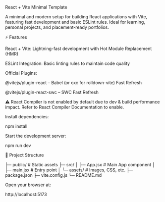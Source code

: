 React + Vite Minimal Template

A minimal and modern setup for building React applications with Vite, featuring fast development and basic ESLint rules. Ideal for learning, personal projects, and placement-ready portfolios.

⚡ Features

React + Vite: Lightning-fast development with Hot Module Replacement (HMR)

ESLint Integration: Basic linting rules to maintain code quality

Official Plugins:

@vitejs/plugin-react – Babel (or oxc for rolldown-vite) Fast Refresh

@vitejs/plugin-react-swc – SWC Fast Refresh

⚠️ React Compiler is not enabled by default due to dev & build performance impact. Refer to React Compiler Documentation
 to enable.

Install dependencies:

npm install

Start the development server:

npm run dev

📂 Project Structure

├─ public/          # Static assets
├─ src/
│  ├─ App.jsx       # Main App component
│  ├─ main.jsx      # Entry point
│  └─ assets/       # Images, CSS, etc.
├─ package.json
├─ vite.config.js
└─ README.md

Open your browser at:

http://localhost:5173
